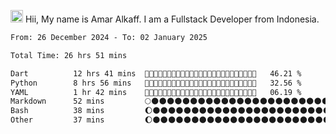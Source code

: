 <img src='https://d.tw93.fun/images/hi.gif' alt='Hi' width="20"/> Hii, My name is Amar Alkaff. I am a Fullstack Developer from Indonesia.

<!--START_SECTION:waka-->

```txt
From: 26 December 2024 - To: 02 January 2025

Total Time: 26 hrs 51 mins

Dart          12 hrs 41 mins  🌝🌝🌝🌝🌝🌝🌝🌝🌝🌝🌝🌔🌑🌑🌑🌑🌑🌑🌑🌑🌑🌑🌑🌑🌑   46.21 %
Python        8 hrs 56 mins   🌝🌝🌝🌝🌝🌝🌝🌝🌒🌑🌑🌑🌑🌑🌑🌑🌑🌑🌑🌑🌑🌑🌑🌑🌑   32.56 %
YAML          1 hr 42 mins    🌝🌔🌑🌑🌑🌑🌑🌑🌑🌑🌑🌑🌑🌑🌑🌑🌑🌑🌑🌑🌑🌑🌑🌑🌑   06.19 %
Markdown      52 mins         🌕🌑🌑🌑🌑🌑🌑🌑🌑🌑🌑🌑🌑🌑🌑🌑🌑🌑🌑🌑🌑🌑🌑🌑🌑   03.18 %
Bash          38 mins         🌔🌑🌑🌑🌑🌑🌑🌑🌑🌑🌑🌑🌑🌑🌑🌑🌑🌑🌑🌑🌑🌑🌑🌑🌑   02.30 %
Other         37 mins         🌔🌑🌑🌑🌑🌑🌑🌑🌑🌑🌑🌑🌑🌑🌑🌑🌑🌑🌑🌑🌑🌑🌑🌑🌑   02.29 %
```

<!--END_SECTION:waka-->
